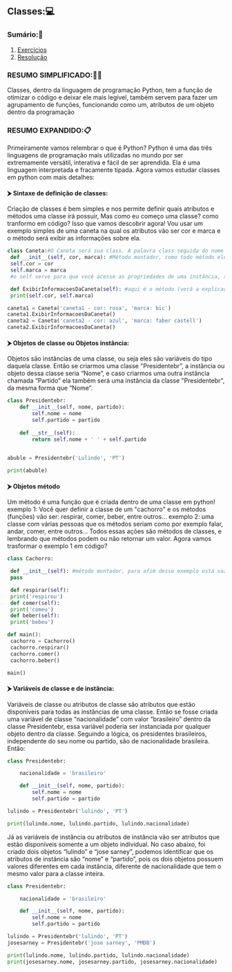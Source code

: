 ## Classes:💻

### Sumário:🧐
1. [Exercícios](classes_exercícios.md)
2. [Resolução](classes_resolução.md)

### RESUMO SIMPLIFICADO:🤏🏻
Classes, dentro da linguagem de programação Python, tem a função de otimizar o código e deixar ele mais legível, também servem para fazer um agrupamento de funções, funcionando como um, atributos de um objeto dentro da programação

### RESUMO EXPANDIDO:📋
Primeiramente vamos relembrar o que é Python?
 Python é uma das três linguagens de programação mais utilizadas no mundo por ser extremamente versátil, interativa e fácil de ser aprendida.
Ela é uma linguagem interpretada e fracamente tipada. Agora vamos estudar classes em python com mais detalhes:

#### ⮞ Sintaxe de definição de classes:

   Criação de classes é bem simples e nos permite definir quais atributos e métodos uma classe
irá possuir, Mas como eu começo uma classe? como tranformo em código? Isso que vamos
descobrir agora!
   Vou usar um exemplo simples de uma caneta na qual os atributos vão ser cor e marca e o
método será exibir as informações sobre ela.
```python
class Caneta:#O Caneta será sua class. A palavra class seguida do nome da classe, por convenção a primeira letra se usa letra maiúscula
 def __init__(self, cor, marca): #Método montador, como todo método ele precisa receber self como argumento e esse método o nome dele é padrão que é "duas anderlaines init 2 anderlaines" e ele também recebe os atributos da classe que nesse exemplo é a cor e marca.
 self.cor = cor
 self.marca = marca
 #o self serve para que você acesse as propriedades de uma instância, sejam elas propriedades ou métodos

 def ExibirInformacoesDaCaneta(self): #aqui é o método (verá a explicação mais detalhada sobre ele mais em baixo)
 print(self.cor, self.marca)

caneta1 = Caneta('caneta1 - cor: rosa', 'marca: bic')
caneta1.ExibirInformacoesDaCaneta()
caneta2 = Caneta('caneta2 - cor: azul', 'marca: faber castell')
caneta2.ExibirInformacoesDaCaneta()
```
#### ⮞ Objetos de classe ou Objetos instância: 
Objetos são instâncias de uma classe, ou seja eles são variáveis do tipo daquela classe. Então se criarmos uma classe "Presidentebr”, a instância ou objeto dessa classe seria “Nome”, e caso criarmos uma outra instância chamada “Partido” ela também será uma instância da classe "Presidentebr", da mesma forma que “Nome”.
```python
class Presidentebr:
    def __init__(self, nome, partido):
        self.nome = nome
        self.partido = partido
        
    def __str__(self):
        return self.nome + ' ' + self.partido
    

abuble = Presidentebr('Lulindo', 'PT')

print(abuble)
```
#### ⮞ Objetos método
   Um método é uma função que é criada dentro de uma classe em python!
exemplo 1: Você quer definir a classe de um "cachorro" e os métodos (funções) vão ser: respirar, comer, beber, entre outros...
exemplo 2: uma classe com várias pessoas que os métodos seriam como por exemplo falar, andar, comer, entre outros... Todos essas ações são métodos de classes, e lembrando que métodos podem ou não retornar um valor.
Agora vamos trasformar o exemplo 1 em código?
```python
class Cachorro:

 def __init__(self): #método montador, para afim desse exemplo está vazio
 pass

 def respirar(self):
 print('respirou')
 def comer(self):
 print('comeu')
 def beber(self):
 print('bebeu')

def main():
 cachorro = Cachorro()
 cachorro.respirar()
 cachorro.comer()
 cachorro.beber()

main()
```
#### ⮞ Variáveis de classe e de instância:
Variáveis de classe ou atributos de classe são atributos que estão disponíveis para todas as instâncias de uma classe. Então se fosse criada uma variável de classe “nacionalidade” com valor “brasileiro”  dentro da classe Presidentebr, essa variável poderia ser instanciada por qualquer objeto dentro da classe. Seguindo a lógica, os presidentes brasileiros, independente do seu nome ou partido, são de nacionalidade brasileira. Então:
```python
class Presidentebr:

    nacionalidade = 'brasileiro'

    def __init__(self, nome, partido):
        self.nome = nome
        self.partido = partido

lulindo = Presidentebr('lulindo', 'PT')

print(lulindo.nome, lulindo.partido, lulindo.nacionalidade)
```
Já as variáveis de instância ou atributos de instância vão ser atributos que estão disponíveis somente a um objeto individual. No caso abaixo, foi criado dois objetos “lulindo” e “jose sarney”, podemos identificar que os atributos de instância são “nome” e “partido”, pois os dois objetos possuem valores diferentes em cada instância, diferente de nacionalidade que tem o mesmo valor para a classe inteira.
```python
class Presidentebr:

    nacionalidade = 'brasileiro'

    def __init__(self, nome, partido):
        self.nome = nome
        self.partido = partido

lulindo = Presidentebr('lulindo', 'PT')
josesarney = Presidentebr('jose sarney', 'PMDB')

print(lulindo.nome, lulindo.partido, lulindo.nacionalidade)
print(josesarney.nome, josesarney.partido, josesarney.nacionalidade)
```